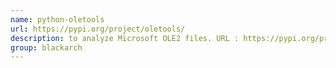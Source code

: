 ```yaml
---
name: python-oletools
url: https://pypi.org/project/oletools/
description: to analyze Microsoft OLE2 files. URL : https://pypi.org/project/oletools/ Groups : blackarch blackarch-binary blackarch-forensic
group: blackarch
---
```

